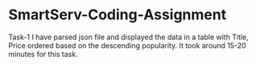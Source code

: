 # SmartServ-Coding-Assignment
Task-1
I have parsed json file and displayed the data in a table  with Title, Price ordered based on the descending popularity.
It took around 15-20 minutes for this task.
